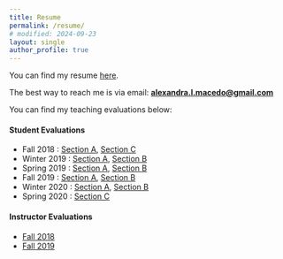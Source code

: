 ```yaml
---
title: Resume
permalink: /resume/
# modified: 2024-09-23
layout: single
author_profile: true
---
```


You can find my resume [here](../files/Macedo_Alexandra_Resume.pdf).

The best way to reach me is via email: **alexandra.l.macedo@gmail.com**

<!-- You can find my teaching evaluations [here](../files/evaluations). -->
You can find my teaching evaluations below:

#### Student Evaluations
- Fall 2018 : [Section A](../files/evaluations/students/2018_Fall_Section_A.pdf), [Section C](../files/evaluations/students/2018_Fall_Section_C.pdf)
- Winter 2019 : [Section A](../files/evaluations/students/2019_Winter_Section_A.pdf), [Section B](../files/evaluations/students/2019_Winter_Section_B.pdf)
- Spring 2019 : [Section A](../files/evaluations/students/2019_Spring_Section_A.pdf), [Section B](../files/evaluations/students/2019_Spring_Section_B.pdf)
- Fall 2019 : [Section A](../files/evaluations/students/2019_Fall_Section_A.pdf), [Section B](../files/evaluations/students/2019_Fall_Section_B.pdf)
- Winter 2020 : [Section A](../files/evaluations/students/2020_Winter_Section_A.pdf), [Section B](../files/evaluations/students/2020_Winter_Section_B.pdf)
- Spring 2020 : [Section C](../files/evaluations/students/2020_Spring_Section_C.pdf) 

#### Instructor Evaluations
- [Fall 2018](../files/evaluations/instructors/2018_Fall.pdf)
- [Fall 2019](../files/evaluations/instructors/2019_Fall.pdf)
